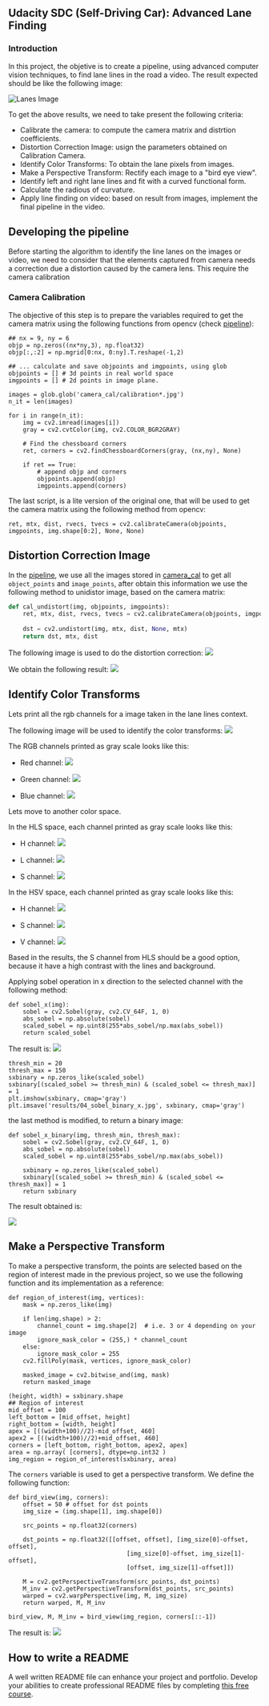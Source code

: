 ## Udacity SDC (Self-Driving Car): Advanced Lane Finding

### Introduction ###

In this project, the objetive is to create a pipeline, using advanced computer vision techniques, to find lane lines in the road a video. The result expected should be like the following image:

![Lanes Image](./examples/example_output.jpg)

To get the above results, we need to take present the following criteria:

- Calibrate the camera: to compute the camera matrix and distrtion coefficients.
- Distortion Correction Image: usign the parameters obtained on Calibration Camera.
- Identify Color Transforms: To obtain the lane pixels from images.
- Make a Perspective Transform: Rectify each image to a "bird eye view".
- Identify left and right lane lines and fit with a curved functional form.
- Calculate the radious of curvature.
- Apply line finding on video: based on result from images, implement the final pipeline in the video.

## Developing the pipeline ###
Before starting the algorithm to identify the line lanes on the images or video, we need to consider that the elements captured from camera needs a correction due a distortion caused by the camera lens. This require the camera calibration

### Camera Calibration ###
The objective of this step is to prepare the variables required to get the camera matrix using the following functions from opencv (check [pipeline](Pipeline.ipynb)):

``` python3
## nx = 9, ny = 6
objp = np.zeros((nx*ny,3), np.float32)
objp[:,:2] = np.mgrid[0:nx, 0:ny].T.reshape(-1,2)

## ... calculate and save objpoints and imgpoints, using glob
objpoints = [] # 3d points in real world space
imgpoints = [] # 2d points in image plane.

images = glob.glob('camera_cal/calibration*.jpg')
n_it = len(images)

for i in range(n_it):
    img = cv2.imread(images[i])
    gray = cv2.cvtColor(img, cv2.COLOR_BGR2GRAY)
    
    # Find the chessboard corners
    ret, corners = cv2.findChessboardCorners(gray, (nx,ny), None)
    
    if ret == True:
        # append objp and corners
        objpoints.append(objp)
        imgpoints.append(corners)
```

The last script, is a lite version of the original one, that will be used to get the camera matrix using the following method from opencv:

```python3
ret, mtx, dist, rvecs, tvecs = cv2.calibrateCamera(objpoints, imgpoints, img.shape[0:2], None, None)
```

## Distortion Correction Image ##

In the [pipeline](Pipeline.ipynb), we use all the images stored in [camera_cal](./camera_cal) to get all ```object_points``` and ```image_points```, after obtain this information we use the following method to unidistor image, based on the camera matrix:

```python
def cal_undistort(img, objpoints, imgpoints):
    ret, mtx, dist, rvecs, tvecs = cv2.calibrateCamera(objpoints, imgpoints, img.shape[0:2], None, None)
    
    dst = cv2.undistort(img, mtx, dist, None, mtx)
    return dst, mtx, dist
```

The following image is used to do the distortion correction:
![](camera_cal/calibration3.jpg)

We obtain the following result:
![](./results/01_undisorted.jpg)

## Identify Color Transforms ##
Lets print all the rgb channels for a image taken in the lane lines context.

The following image will be used to identify the color transforms:
![](curved-lane.jpg)

The RGB channels printed as gray scale looks like this:

- Red channel:
![](results/03_lane_lines_red.jpg)

- Green channel:
![](results/03_lane_lines_green.jpg)

- Blue channel:
![](results/03_lane_lines_blue.jpg)

Lets move to another color space.

In the HLS space, each channel printed as gray scale looks like this:
- H channel:
![](results/03_lane_lines_h_hls.jpg)

- L channel:
![](results/03_lane_lines_l_hls.jpg)

- S channel:
![](results/03_lane_lines_s_hls.jpg)

In the HSV space, each channel printed as gray scale looks like this:
- H channel:
![](results/03_lane_lines_h_hsv.jpg)

- S channel:
![](results/03_lane_lines_s_hsv.jpg)

- V channel:
![](results/03_lane_lines_v_hsv.jpg)

Based in the results, the S channel from HLS should be a good option, because it have a high contrast with the lines and background.

Applying sobel operation in x direction to the selected channel with the following method:
```
def sobel_x(img):
    sobel = cv2.Sobel(gray, cv2.CV_64F, 1, 0)
    abs_sobel = np.absolute(sobel)
    scaled_sobel = np.uint8(255*abs_sobel/np.max(abs_sobel))
    return scaled_sobel
```
The result is:
![](results/04_sobel_x.jpg)

```
thresh_min = 20
thresh_max = 150
sxbinary = np.zeros_like(scaled_sobel)
sxbinary[(scaled_sobel >= thresh_min) & (scaled_sobel <= thresh_max)] = 1
plt.imshow(sxbinary, cmap='gray')
plt.imsave('results/04_sobel_binary_x.jpg', sxbinary, cmap='gray')
```

the last method is modified, to return a binary image:
```
def sobel_x_binary(img, thresh_min, thresh_max):
    sobel = cv2.Sobel(gray, cv2.CV_64F, 1, 0)
    abs_sobel = np.absolute(sobel)
    scaled_sobel = np.uint8(255*abs_sobel/np.max(abs_sobel))

    sxbinary = np.zeros_like(scaled_sobel)
    sxbinary[(scaled_sobel >= thresh_min) & (scaled_sobel <= thresh_max)] = 1
    return sxbinary
```

The result obtained is:

![](results/04_sobel_binary_x.jpg)

## Make a Perspective Transform ##
To make a perspective transform, the points are selected based on the region of interest made in the previous project, so we use the following function and its implementation as a reference:

```
def region_of_interest(img, vertices):
    mask = np.zeros_like(img)   
    
    if len(img.shape) > 2:
        channel_count = img.shape[2]  # i.e. 3 or 4 depending on your image
        ignore_mask_color = (255,) * channel_count
    else:
        ignore_mask_color = 255
    cv2.fillPoly(mask, vertices, ignore_mask_color)

    masked_image = cv2.bitwise_and(img, mask)
    return masked_image

(height, width) = sxbinary.shape
## Region of interest
mid_offset = 100
left_bottom = [mid_offset, height]
right_bottom = [width, height]
apex = [((width+100)//2)-mid_offset, 460]
apex2 = [((width+100)//2)+mid_offset, 460]
corners = [left_bottom, right_bottom, apex2, apex]
area = np.array( [corners], dtype=np.int32 )
img_region = region_of_interest(sxbinary, area)
```

The ```corners``` variable is used to get a perspective transform. We define the following function:

```
def bird_view(img, corners):
    offset = 50 # offset for dst points
    img_size = (img.shape[1], img.shape[0])

    src_points = np.float32(corners)

    dst_points = np.float32([[offset, offset], [img_size[0]-offset, offset], 
                                 [img_size[0]-offset, img_size[1]-offset], 
                                 [offset, img_size[1]-offset]])

    M = cv2.getPerspectiveTransform(src_points, dst_points)
    M_inv = cv2.getPerspectiveTransform(dst_points, src_points)
    warped = cv2.warpPerspective(img, M, img_size)
    return warped, M, M_inv

bird_view, M, M_inv = bird_view(img_region, corners[::-1])
```

The result is:
![](results/05_bird_view.jpg)


## How to write a README
A well written README file can enhance your project and portfolio.  Develop your abilities to create professional README files by completing [this free course](https://www.udacity.com/course/writing-readmes--ud777).

